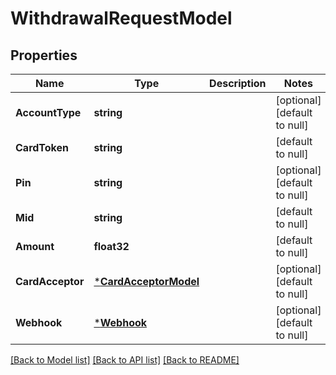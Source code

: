 # WithdrawalRequestModel

## Properties
Name | Type | Description | Notes
------------ | ------------- | ------------- | -------------
**AccountType** | **string** |  | [optional] [default to null]
**CardToken** | **string** |  | [default to null]
**Pin** | **string** |  | [optional] [default to null]
**Mid** | **string** |  | [default to null]
**Amount** | **float32** |  | [default to null]
**CardAcceptor** | [***CardAcceptorModel**](card_acceptor_model.md) |  | [optional] [default to null]
**Webhook** | [***Webhook**](webhook.md) |  | [optional] [default to null]

[[Back to Model list]](../README.md#documentation-for-models) [[Back to API list]](../README.md#documentation-for-api-endpoints) [[Back to README]](../README.md)


